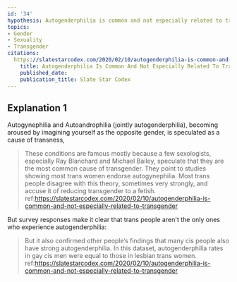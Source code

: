 ```yaml
---
id: '34'
hypothesis: Autogenderphilia is common and not especially related to transgender
topics:
- Gender
- Sexuality
- Transgender
citations:
  https://slatestarcodex.com/2020/02/10/autogenderphilia-is-common-and-not-especially-related-to-transgender:
    title: Autogenderphilia Is Common And Not Especially Related To Transgender
    published_date: 
    publication_title: Slate Star Codex
---
```

## Explanation 1

Autogynephilia and Autoandrophilia (jointly autogenderphilia), becoming aroused by imagining yourself as the opposite gender, is speculated as a cause of transness,

> These conditions are famous mostly because a few sexologists, especially Ray Blanchard and Michael Bailey, speculate that they are the most common cause of transgender. They point to studies showing most trans women endorse autogynephilia. Most trans people disagree with this theory, sometimes very strongly, and accuse it of reducing transgender to a fetish.
> ref:https://slatestarcodex.com/2020/02/10/autogenderphilia-is-common-and-not-especially-related-to-transgender

But survey responses make it clear that trans people aren't the only ones who experience autogenderphilia:

> But it also confirmed other people’s findings that many cis people also have strong autogenderphilia. In this dataset, autogenderphilia rates in gay cis men were equal to those in lesbian trans women.
> ref:https://slatestarcodex.com/2020/02/10/autogenderphilia-is-common-and-not-especially-related-to-transgender
